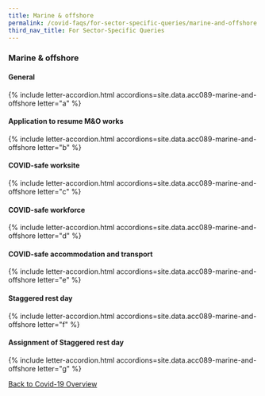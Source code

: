 ```yaml
---
title: Marine & offshore
permalink: /covid-faqs/for-sector-specific-queries/marine-and-offshore
third_nav_title: For Sector-Specific Queries
---
```


### Marine & offshore

#### General

{% include letter-accordion.html accordions=site.data.acc089-marine-and-offshore letter="a" %}

#### Application to resume M&O works

{% include letter-accordion.html accordions=site.data.acc089-marine-and-offshore letter="b" %}

#### COVID-safe worksite

{% include letter-accordion.html accordions=site.data.acc089-marine-and-offshore letter="c" %}

#### COVID-safe workforce

{% include letter-accordion.html accordions=site.data.acc089-marine-and-offshore letter="d" %}

#### COVID-safe accommodation and transport

{% include letter-accordion.html accordions=site.data.acc089-marine-and-offshore letter="e" %}

#### Staggered rest day

{% include letter-accordion.html accordions=site.data.acc089-marine-and-offshore letter="f" %}

#### Assignment of Staggered rest day

{% include letter-accordion.html accordions=site.data.acc089-marine-and-offshore letter="g" %}

[Back to Covid-19 Overview](/covid/)

<script src="/jquery/fuse-code.js"></script>
<script src="/jquery/scroll-to-accordion.js"></script>
